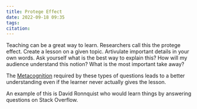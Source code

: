 ```yaml
---
title: Protege Effect
date: 2022-09-18 09:35
tags: 
citation: 
---
```


Teaching can be a great way to learn. Researchers call this the protege effect. Create a lesson on a given topic. Artivulate important details in your own words. Ask yourself what is the best way to explain this? How will my audience understand this notion? What is the most important take away? 

The [Metacognition](202208041344.md) required by these types of questions leads to a better understanding even if the learner never actually gives the lesson.

An example of this is David Ronnquist who would learn things by answering questions on Stack Overflow.

